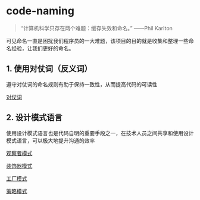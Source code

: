 # code-naming



> “计算机科学只存在两个难题：缓存失效和命名。” ——Phil KarIton

可见命名一直是困扰我们程序员的一大难题，该项目的目的就是收集和整理一些命名经验，让我们更好的命名。



## 1. 使用对仗词（反义词）
遵守对仗词的命名规则有助于保持一致性，从而提高代码的可读性

[对仗词](opposite-words.md)



## 2. 设计模式语言

使用设计模式语言也是代码自明的重要手段之一，在技术人员之间共享和使用设计模式语言，可以极大地提升沟通的效率

[观察者模式](observer-pattern.md)

[装饰器模式](decorator-pattern.md)

[工厂模式](factory-pattern)

[策略模式](strategy-pattern)





